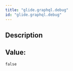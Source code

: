 ```yaml
---
title: "glide.graphql.debug"
id: "glide.graphql.debug"
---
```

## Description



## Value: 
```
false
```